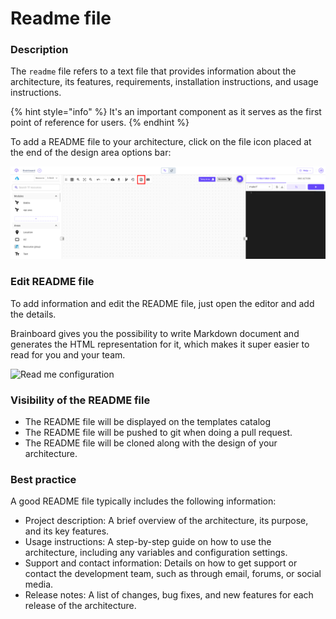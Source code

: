 # Readme file

### Description

The `readme` file refers to a text file that provides information about the architecture, its features, requirements, installation instructions, and usage instructions.

{% hint style="info" %}
It's an important component as it serves as the first point of reference for users.
{% endhint %}

To add a README file to your architecture, click on the file icon placed at the end of the design area options bar:

![Read me](../../../.gitbook/assets/readme.png)

### Edit README file

To add information and edit the README file, just open the editor and add the details.

Brainboard gives you the possibility to write Markdown document and generates the HTML representation for it, which makes it super easier to read for you and your team.

![Read me configuration](../../../.gitbook/assets/readme\_config.png)

### Visibility of the README file

* The README file will be displayed on the templates catalog
* The README file will be pushed to git when doing a pull request.
* The README file will be cloned along with the design of your architecture.

### Best practice

A good README file typically includes the following information:

* Project description: A brief overview of the architecture, its purpose, and its key features.
* Usage instructions: A step-by-step guide on how to use the architecture, including any variables and configuration settings.
* Support and contact information: Details on how to get support or contact the development team, such as through email, forums, or social media.
* Release notes: A list of changes, bug fixes, and new features for each release of the architecture.
